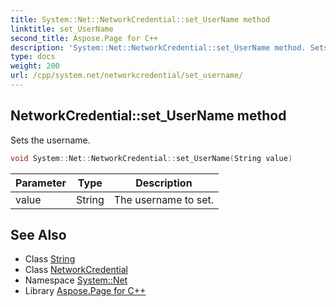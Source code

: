 ```yaml
---
title: System::Net::NetworkCredential::set_UserName method
linktitle: set_UserName
second_title: Aspose.Page for C++
description: 'System::Net::NetworkCredential::set_UserName method. Sets the username in C++.'
type: docs
weight: 200
url: /cpp/system.net/networkcredential/set_username/
---
```

## NetworkCredential::set_UserName method


Sets the username.

```cpp
void System::Net::NetworkCredential::set_UserName(String value)
```


| Parameter | Type | Description |
| --- | --- | --- |
| value | String | The username to set. |

## See Also

* Class [String](../../../system/string/)
* Class [NetworkCredential](../)
* Namespace [System::Net](../../)
* Library [Aspose.Page for C++](../../../)
